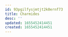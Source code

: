 ```yaml
---
id: 93pgilfysjmtjt2k0ernf73
title: Charmides
desc: ''
updated: 1655452414451
created: 1655452414451
---
```


